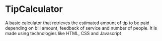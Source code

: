 # TipCalculator
A basic calculator that retrieves the estimated amount of tip to be paid depending on bill amount, feedback of service and number of people. It is made using technologies like HTML, CSS and Javascript
